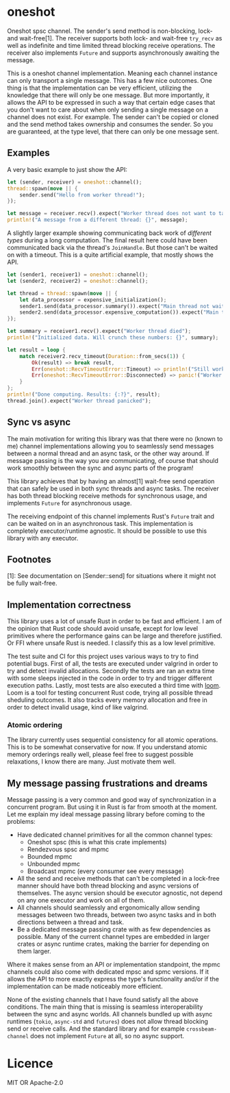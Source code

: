 # oneshot

Oneshot spsc channel. The sender's send method is non-blocking, lock- and wait-free[1].
The receiver supports both lock- and wait-free `try_recv` as well as indefinite and time
limited thread blocking receive operations. The receiver also implements `Future` and
supports asynchronously awaiting the message.

This is a oneshot channel implementation. Meaning each channel instance can only transport
a single message. This has a few nice outcomes. One thing is that the implementation can
be very efficient, utilizing the knowledge that there will only be one message. But more
importantly, it allows the API to be expressed in such a way that certain edge cases
that you don't want to care about when only sending a single message on a channel does not
exist. For example. The sender can't be copied or cloned and the send method takes ownership
and consumes the sender. So you are guaranteed, at the type level, that there can only be
one message sent.

## Examples

A very basic example to just show the API:

```rust
let (sender, receiver) = oneshot::channel();
thread::spawn(move || {
    sender.send("Hello from worker thread!");
});

let message = receiver.recv().expect("Worker thread does not want to talk :(");
println!("A message from a different thread: {}", message);
```

A slightly larger example showing communicating back work of *different types* during a
long computation. The final result here could have been communicated back via the thread's
`JoinHandle`. But those can't be waited on with a timeout. This is a quite artificial example,
that mostly shows the API.

```rust
let (sender1, receiver1) = oneshot::channel();
let (sender2, receiver2) = oneshot::channel();

let thread = thread::spawn(move || {
    let data_processor = expensive_initialization();
    sender1.send(data_processor.summary()).expect("Main thread not waiting");
    sender2.send(data_processor.expensive_computation()).expect("Main thread not waiting");
});

let summary = receiver1.recv().expect("Worker thread died");
println!("Initialized data. Will crunch these numbers: {}", summary);

let result = loop {
    match receiver2.recv_timeout(Duration::from_secs(1)) {
        Ok(result) => break result,
        Err(oneshot::RecvTimeoutError::Timeout) => println!("Still working..."),
        Err(oneshot::RecvTimeoutError::Disconnected) => panic!("Worker thread died"),
    }
};
println!("Done computing. Results: {:?}", result);
thread.join().expect("Worker thread panicked");
```

## Sync vs async

The main motivation for writing this library was that there were no (known to me) channel
implementations allowing you to seamlessly send messages between a normal thread and an async
task, or the other way around. If message passing is the way you are communicating, of course
that should work smoothly between the sync and async parts of the program!

This library achieves that by having an almost[1] wait-free send operation that can safely
be used in both sync threads and async tasks. The receiver has both thread blocking
receive methods for synchronous usage, and implements `Future` for asynchronous usage.

The receiving endpoint of this channel implements Rust's `Future` trait and can be waited on
in an asynchronous task. This implementation is completely executor/runtime agnostic. It should
be possible to use this library with any executor.

## Footnotes

[1]: See documentation on [Sender::send] for situations where it might not be fully wait-free.

## Implementation correctness

This library uses a lot of unsafe Rust in order to be fast and efficient. I am of the opinion
that Rust code should avoid unsafe, except for low level primitives where the performance
gains can be large and therefore justified. Or FFI where unsafe Rust is needed. I classify
this as a low level primitive.

The test suite and CI for this project uses various ways to try to find potential bugs. First of
all, the tests are executed under valgrind in order to try and detect invalid allocations.
Secondly the tests are ran an extra time with some sleeps injected in the code in order to
try and trigger different execution paths. Lastly, most tests are also executed a third time
with [loom]. Loom is a tool for testing concurrent Rust code, trying all possible
thread sheduling outcomes. It also tracks every memory allocation and free in order to detect
invalid usage, kind of like valgrind.

[loom]: https://crates.io/crates/loom

### Atomic ordering

The library currently uses sequential consistency for all atomic operations. This is to be somewhat
conservative for now. If you understand atomic memory orderings really well, please feel free
to suggest possible relaxations, I know there are many. Just motivate them well.

## My message passing frustrations and dreams

Message passing is a very common and good way of synchronization in a concurrent program. But
using it in Rust is far from smooth at the moment. Let me explain my ideal message passing
library before coming to the problems:

* Have dedicated channel primitives for all the common channel types:
  * Oneshot spsc (this is what this crate implements)
  * Rendezvous spsc and mpmc
  * Bounded mpmc
  * Unbounded mpmc
  * Broadcast mpmc (every consumer see every message)
* All the send and receive methods that can't be completed in a lock-free manner should have both
  thread blocking and async versions of themselves. The async version should be executor agnostic,
  not depend on any one executor and work on all of them.
* All channels should seamlessly and ergonomically allow sending messages between two threads,
  between two async tasks and in both directions between a thread and task.
* Be a dedicated message passing crate with as few dependencies as possible. Many of the current
  channel types are embedded in larger crates or async runtime crates, making the barrier for
  depending on them larger.

Where it makes sense from an API or implementation standpoint, the mpmc channels could also come
with dedicated mpsc and spmc versions. If it allows the API to more exactly express the type's
functionality and/or if the implementation can be made noticeably more efficient.

None of the existing channels that I have found satisfy all the above conditions. The main
thing that is missing is seamless interoperability between the sync and async worlds. All channels
bundled up with async runtimes (`tokio`, `async-std` and `futures`) does not allow thread blocking
send or receive calls. And the standard library and for example
`crossbeam-channel` does not implement `Future` at all, so no async support.

# Licence

MIT OR Apache-2.0
